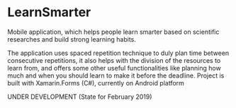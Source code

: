 # LearnSmarter
Mobile application, which helps people learn smarter based on scientific researches and build strong learning habits.

The application uses spaced repetition technique to duly plan time between consecutive repetitions, it also helps
with the division of the resources to learn from, and offers some other useful functionalities like planning how much
and when you should learn to make it before the deadline.
Project is built with Xamarin.Forms (C#), currently on Android platform

UNDER DEVELOPMENT (State for February 2019)
